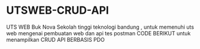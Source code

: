 # UTSWEB-CRUD-API 
UTS WEB Buk Nova Sekolah tinggi teknologi bandung , untuk memenuhi uts web mengenai pembuatan web dan api tes postman
CODE BERIKUT
untuk menampilkan CRUD API BERBASIS PDO
